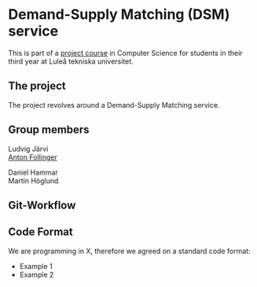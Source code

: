 # Demand-Supply Matching (DSM) service

This is part of a [project course](https://www.ltu.se/edu/course/D00/D0020E/D0020E-Projekt-i-datateknik-1.112677?kursView=kursplan&l=en) in Computer Science for students in their third year at Luleå tekniska universitet.

## The project
The project revolves around a Demand-Supply Matching service.

## Group members
Ludvig Järvi  
[Anton Follinger](https://github.com/Hundmat)

Daniel Hammar  
Martin Höglund

## Git-Workflow


## Code Format
We are programming in X, therefore we agreed on a standard code format:  
- Example 1
- Example 2
